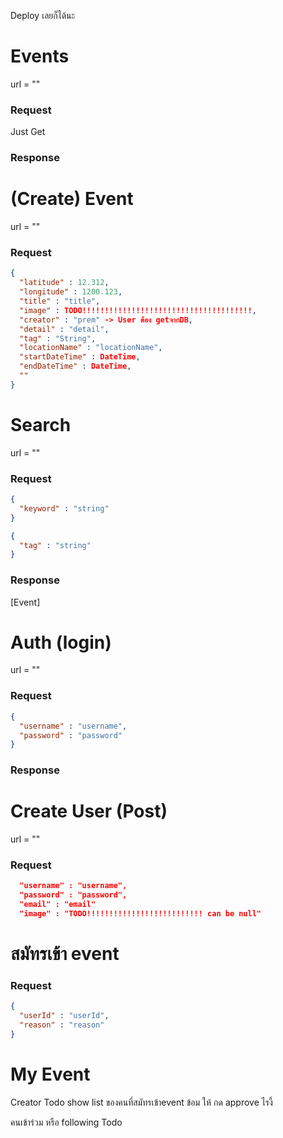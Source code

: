 Deploy เลยก็ได้นะ

# Events
url = ""
### Request
Just Get
### Response

# (Create) Event 
url = ""
### Request
```json
{
  "latitude" : 12.312,
  "longitude" : 1200.123,
  "title" : "title",
  "image" : TODO!!!!!!!!!!!!!!!!!!!!!!!!!!!!!!!!!!!!!!,
  "creator" : "prem" -> User ต้อง getจากDB,
  "detail" : "detail",
  "tag" : "String",
  "locationName" : "locationName",
  "startDateTime" : DateTime,
  "endDateTime" : DateTime,
  ""
}
```

# Search 
url = ""
### Request
```json
{
  "keyword" : "string"
}
```

```json
{
  "tag" : "string"
}
```

### Response
[Event]

# Auth (login)
url = ""
### Request
```json
{
  "username" : "username",
  "password" : "password"
}
```
### Response

# Create User (Post)
url = ""
### Request
```json
  "username" : "username",
  "password" : "password",
  "email" : "email"
  "image" : "TODO!!!!!!!!!!!!!!!!!!!!!!!!!! can be null"
```

# สมัทรเข้า event 
### Request
```json
{
  "userId" : "userId",
  "reason" : "reason"
}
```
# My Event
Creator
Todo show list ของคนที่สมัทรเข้าevent ข้อม ให้ กด approve ไรงี้

คนเข้าร่วม หรือ following
Todo


